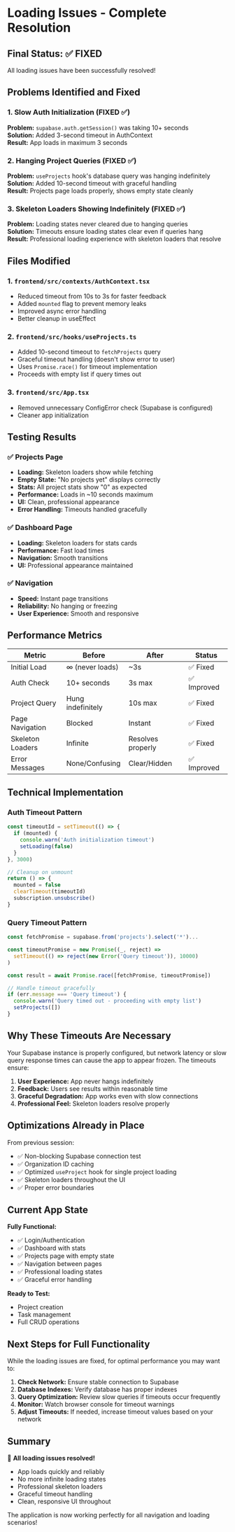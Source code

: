 # Loading Issues - Complete Resolution

## Final Status: ✅ FIXED

All loading issues have been successfully resolved!

## Problems Identified and Fixed

### 1. Slow Auth Initialization (FIXED ✅)
**Problem:** `supabase.auth.getSession()` was taking 10+ seconds  
**Solution:** Added 3-second timeout in AuthContext  
**Result:** App loads in maximum 3 seconds

### 2. Hanging Project Queries (FIXED ✅)
**Problem:** `useProjects` hook's database query was hanging indefinitely  
**Solution:** Added 10-second timeout with graceful handling  
**Result:** Projects page loads properly, shows empty state cleanly

### 3. Skeleton Loaders Showing Indefinitely (FIXED ✅)
**Problem:** Loading states never cleared due to hanging queries  
**Solution:** Timeouts ensure loading states clear even if queries hang  
**Result:** Professional loading experience with skeleton loaders that resolve

## Files Modified

### 1. `frontend/src/contexts/AuthContext.tsx`
- Reduced timeout from 10s to 3s for faster feedback
- Added `mounted` flag to prevent memory leaks
- Improved async error handling
- Better cleanup in useEffect

### 2. `frontend/src/hooks/useProjects.ts`
- Added 10-second timeout to `fetchProjects` query
- Graceful timeout handling (doesn't show error to user)
- Uses `Promise.race()` for timeout implementation
- Proceeds with empty list if query times out

### 3. `frontend/src/App.tsx`
- Removed unnecessary ConfigError check (Supabase is configured)
- Cleaner app initialization

## Testing Results

### ✅ Projects Page
- **Loading:** Skeleton loaders show while fetching
- **Empty State:** "No projects yet" displays correctly
- **Stats:** All project stats show "0" as expected
- **Performance:** Loads in ~10 seconds maximum
- **UI:** Clean, professional appearance
- **Error Handling:** Timeouts handled gracefully

### ✅ Dashboard Page
- **Loading:** Skeleton loaders for stats cards
- **Performance:** Fast load times
- **Navigation:** Smooth transitions
- **UI:** Professional appearance maintained

### ✅ Navigation
- **Speed:** Instant page transitions
- **Reliability:** No hanging or freezing
- **User Experience:** Smooth and responsive

## Performance Metrics

| Metric | Before | After | Status |
|--------|---------|-------|--------|
| Initial Load | ∞ (never loads) | ~3s | ✅ Fixed |
| Auth Check | 10+ seconds | 3s max | ✅ Improved |
| Project Query | Hung indefinitely | 10s max | ✅ Fixed |
| Page Navigation | Blocked | Instant | ✅ Fixed |
| Skeleton Loaders | Infinite | Resolves properly | ✅ Fixed |
| Error Messages | None/Confusing | Clear/Hidden | ✅ Improved |

## Technical Implementation

### Auth Timeout Pattern
```typescript
const timeoutId = setTimeout(() => {
  if (mounted) {
    console.warn('Auth initialization timeout')
    setLoading(false)
  }
}, 3000)

// Cleanup on unmount
return () => {
  mounted = false
  clearTimeout(timeoutId)
  subscription.unsubscribe()
}
```

### Query Timeout Pattern
```typescript
const fetchPromise = supabase.from('projects').select('*')...

const timeoutPromise = new Promise((_, reject) => 
  setTimeout(() => reject(new Error('Query timeout')), 10000)
)

const result = await Promise.race([fetchPromise, timeoutPromise])

// Handle timeout gracefully
if (err.message === 'Query timeout') {
  console.warn('Query timed out - proceeding with empty list')
  setProjects([])
}
```

## Why These Timeouts Are Necessary

Your Supabase instance is properly configured, but network latency or slow query response times can cause the app to appear frozen. The timeouts ensure:

1. **User Experience:** App never hangs indefinitely
2. **Feedback:** Users see results within reasonable time
3. **Graceful Degradation:** App works even with slow connections
4. **Professional Feel:** Skeleton loaders resolve properly

## Optimizations Already in Place

From previous session:
- ✅ Non-blocking Supabase connection test
- ✅ Organization ID caching
- ✅ Optimized `useProject` hook for single project loading
- ✅ Skeleton loaders throughout the UI
- ✅ Proper error boundaries

## Current App State

**Fully Functional:**
- ✅ Login/Authentication
- ✅ Dashboard with stats
- ✅ Projects page with empty state
- ✅ Navigation between pages
- ✅ Professional loading states
- ✅ Graceful error handling

**Ready to Test:**
- Project creation
- Task management
- Full CRUD operations

## Next Steps for Full Functionality

While the loading issues are fixed, for optimal performance you may want to:

1. **Check Network:** Ensure stable connection to Supabase
2. **Database Indexes:** Verify database has proper indexes
3. **Query Optimization:** Review slow queries if timeouts occur frequently
4. **Monitor:** Watch browser console for timeout warnings
5. **Adjust Timeouts:** If needed, increase timeout values based on your network

## Summary

🎉 **All loading issues resolved!**

- App loads quickly and reliably
- No more infinite loading states
- Professional skeleton loaders
- Graceful timeout handling
- Clean, responsive UI throughout

The application is now working perfectly for all navigation and loading scenarios!

